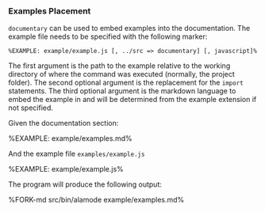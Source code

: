 ### Examples Placement

`documentary` can be used to embed examples into the documentation. The example file needs to be specified with the following marker:

```
%EXAMPLE: example/example.js [, ../src => documentary] [, javascript]%
```

The first argument is the path to the example relative to the working directory of where the command was executed (normally, the project folder). The second optional argument is the replacement for the `import` statements. The third optional argument is the markdown language to embed the example in and will be determined from the example extension if not specified.

Given the documentation section:

%EXAMPLE: example/examples.md%

And the example file `examples/example.js`

%EXAMPLE: example/example.js%

The program will produce the following output:

%FORK-md src/bin/alamode example/examples.md%
